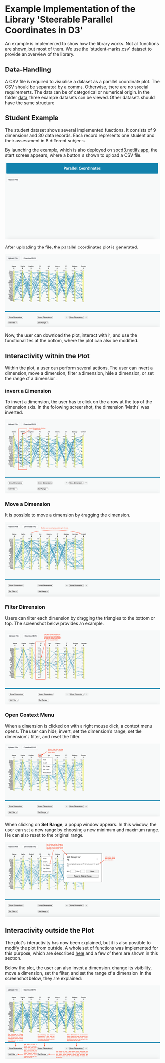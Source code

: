 # Example Implementation of the Library 'Steerable Parallel Coordinates in D3'

An example is implemented to show how the library works. Not all functions are shown, but most of them. We use the 'student-marks.csv' dataset to provide an overview of the library.

## Data-Handling

A CSV file is required to visualise a dataset as a parallel coordinate plot. The CSV should be separated by a comma. Otherwise, there are no special requirements. The data can be of categorical or numerical origin. In the folder [data](../example/data/), three example datasets can be viewed. Other datasets should have the same structure.


## Student Example

The student dataset shows several implemented functions. It consists of 9 dimensions and 30 data records. Each record represents one student and their assessment in 8 different subjects.

By launching the example, which is also deployed on [spcd3.netlify.app](https://spcd3.netlify.app/), the start screen appears, where a button is shown to upload a CSV file.

![screenshot](screenshots/loadFile.png)

After uploading the file, the parallel coordinates plot is generated.

![screenshot](screenshots/loadedPlot.png)

Now, the user can download the plot, interact with it, and use the functionalities at the bottom, where the plot can also be modified.

## Interactivity within the Plot

Within the plot, a user can perform several actions. The user can invert a dimension, move a dimension, filter a dimension, hide a dimension, or set the range of a dimension.

### Invert a Dimension

To invert a dimension, the user has to click on the arrow at the top of the dimension axis. In the following screenshot, the dimension 'Maths' was inverted.

![screenshot](screenshots/invertDimension.png)

### Move a Dimension

It is possible to move a dimension by dragging the dimension.

![screenshot](screenshots/moveDimension.png)

### Filter Dimension

Users can filter each dimension by dragging the triangles to the bottom or top. The screenshot below provides an example.

![screenshot](screenshots/filterDimension.png)

### Open Context Menu

When a dimension is clicked on with a right mouse click, a context menu opens. The user can hide, invert, set the dimension's range, set the dimension's filter, and reset the filter.

![screenshot](screenshots/contextMenu.png)

When clicking on **Set Range**, a popup window appears. In this window, the user can set a new range by choosing a new minimum and maximum range. He can also reset to the original range.

![screenshot](screenshots/setRange.png)

## Interactivity outside the Plot

The plot's interactivity has now been explained, but it is also possible to modify the plot from outside. A whole set of functions was implemented for this purpose, which are described [here](../lib/LIBRARY.md) and a few of them are shown in this section.

Below the plot, the user can also invert a dimension, change its visibility, move a dimension, set the filter, and set the range of a dimension. In the screenshot below, they are explained:

![screenshot](screenshots/outsideFunc.png)